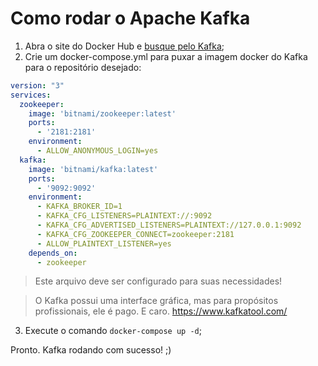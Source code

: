 # Como rodar o Apache Kafka

1. Abra o site do Docker Hub e [busque pelo Kafka](https://hub.docker.com/search?q=kafka&type=image);
2. Crie um docker-compose.yml para puxar a imagem docker do Kafka para o repositório desejado:

```yaml
version: "3"
services:
  zookeeper:
    image: 'bitnami/zookeeper:latest'
    ports:
      - '2181:2181'
    environment:
      - ALLOW_ANONYMOUS_LOGIN=yes
  kafka:
    image: 'bitnami/kafka:latest'
    ports:
      - '9092:9092'
    environment:
      - KAFKA_BROKER_ID=1
      - KAFKA_CFG_LISTENERS=PLAINTEXT://:9092
      - KAFKA_CFG_ADVERTISED_LISTENERS=PLAINTEXT://127.0.0.1:9092
      - KAFKA_CFG_ZOOKEEPER_CONNECT=zookeeper:2181
      - ALLOW_PLAINTEXT_LISTENER=yes
    depends_on:
      - zookeeper
``` 
> Este arquivo deve ser configurado para suas necessidades!

> O Kafka possui uma interface gráfica, mas para propósitos profissionais, ele é pago. E caro. https://www.kafkatool.com/

3. Execute o comando `docker-compose up -d`;

Pronto. Kafka rodando com sucesso! ;)
